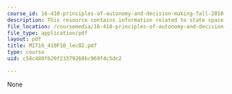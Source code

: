 ```yaml
---
course_id: 16-410-principles-of-autonomy-and-decision-making-fall-2010
description: This resource contains information related to state space search.
file_location: /coursemedia/16-410-principles-of-autonomy-and-decision-making-fall-2010/c58c480f620f23379260bc969f4c5dc2_MIT16_410F10_lec02.pdf
file_type: application/pdf
layout: pdf
title: MIT16_410F10_lec02.pdf
type: course
uid: c58c480f620f23379260bc969f4c5dc2

---
```

None